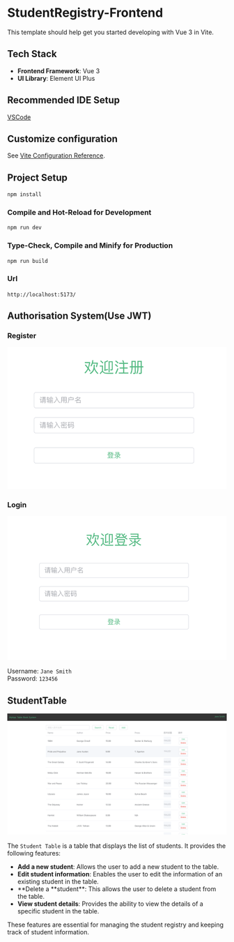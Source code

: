 # StudentRegistry-Frontend

This template should help get you started developing with Vue 3 in Vite.

## Tech Stack

- **Frontend Framework**: Vue 3
- **UI Library**: Element UI Plus

## Recommended IDE Setup

[VSCode](https://code.visualstudio.com/)

## Customize configuration

See [Vite Configuration Reference](https://vitejs.dev/config/).

## Project Setup

```sh
npm install
```

### Compile and Hot-Reload for Development

```sh
npm run dev
```

### Type-Check, Compile and Minify for Production

```sh
npm run build
```

### Url

`http://localhost:5173/`

## Authorisation System(Use JWT)

### Register

<img src="img/register.png">

### Login

<img src="img/login.png">

Username: `Jane Smith`</br>
Password: `123456`

## StudentTable

<img src="img/studentTable.png">

The `Student Table` is a table that displays the list of students. It provides the following features:

- **Add a new student**: Allows the user to add a new student to the table.
- **Edit student information**: Enables the user to edit the information of an existing student in the table.
- **Delete a **student\*\*: This allows the user to delete a student from the table.
- **View student details**: Provides the ability to view the details of a specific student in the table.

These features are essential for managing the student registry and keeping track of student information.
